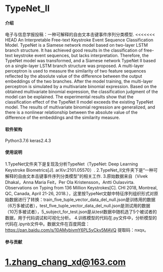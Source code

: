 # TypeNet_II

#### 介绍
电子与信息学报投稿：一种可解释的自由文本击键事件序列分类模型.
<<<<<<< HEAD
An Interpretable Free-text Keystroke Event Sequence Classification Model.
TypeNet is a Siamese network model based on two-layer LSTM branch structure. It has achieved good results in the classification of free-text keystroke event sequences, but lacks interpretation. Therefore, the TypeNet model was transformed, and a Siamese network TypeNet II based on a single-layer LSTM branch structure was proposed. A multi-layer perceptron is used to measure the similarity of two feature sequences reflected by the absolute value of the difference between the output embeddings of the two branches. After the model training, the multi-layer perceptron is simulated by a multivariate binomial expression. Based on the obtained multivariate binomial expression, the classification judgment of the model can be explained. The experimental results show that the classification effect of the TypeNet II model exceeds the existing TypeNet model. The results of multivariate binomial regression are generalized, and there is a nonlinear relationship between the absolute value of the difference of the embeddings and the similarity measure.

#### 软件架构
Python3.7.6
keras2.4.3

#### 使用说明
1.TypeNet文件夹下是复现及分析TypeNet（TypeNet: Deep Learning Keystroke Biometrics[J]. arXiv:2101.05570）.
2.TypeNet_II文件夹下是“一种可解释的自由文本击键事件序列分类模型”的相关工作.
3.原始数据来自（Vivek Dhakal，Anna Maria Feit，Per Ola Kristensson，Antti Oulasvirta. Observations on Typing from 136 Million Keystrokes[C]. CHI 2018, Montreal, QC, Canada, April 21-26, 2018.），这里按TypeNet文献中特征序列组织形式对原始数据进行了转换：train_five_tuple_vector_data_del_null.json是训练用的数据（6万多被试者），test_five_tuple_vector_data_del_null.json是测试用的数据（10万多被试者），5_subject_for_test.json是从test数据中随机选了5个被试者的数据，用于代码调试和可视化分析。
4.训练模型的代码在.py文件中，分析模型的代码在.ipynb文件中。数据文件在百度网盘：https://pan.baidu.com/s/10AMybivmY6PL5yCkv5MAVQ 
提取码：nxqx。

#### 参与贡献
1.zhang_chang_xd@163.com
=======